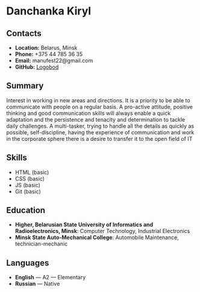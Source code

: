 <head><h1>Danchanka Kiryl</h1></head>

<body>
<h2>Contacts</h2>
<ul>
  <li><b>Location:</b> Belarus, Minsk</li>
  <li><b>Phone:</b> +375 44 785 36 35</li>
  <li><b>Email:</b> manufest22@gmail.com</li>
  <li><b>GitHub:</b> <a href="https://github.com/Logobod">Logobod</a></li>
  </ul>

  <h2>Summary</h2>
  <div>
    Interest in working in new areas and directions.
It is a priority to be able to communicate with people on a regular basis.
A pro-active attitude, positive thinking and good communication skills will always enable a quick 
adaptation and the persistence and tenacity and determination to tackle daily challenges.
A multi-tasker, trying to handle all the details as quickly as possible, self-discipline, having the 
experience of communication and work in the corporate sphere there is a desire to transfer it to 
the open field of IT
  </div>

  <h2>Skills</h2>
  <ul>
    <li>HTML (basic)</li>
    <li>CSS (basic)</li>
    <li>JS (basic)</li>
    <li>Git (basic)</li>
    </ul>
  
  <h2>Education</h2>
  <ul>
  <li><b>Higher, Belarusian State University of Informatics and Radioelectronics, 
Minsk</b>: Computer Technology, Industrial Electronics
</li>
  <li><b>Minsk State Auto-Mechanical College</b>: Automobile Maintenance, technician-mechanic</li>
  </ul>
  
  <h2>Languages</h2>
  <ul>
  <li><b>English</b> — A2 — Elementary</li>
  <li><b>Russian</b> — Native</li>	 
</ul>
  
  </body>
